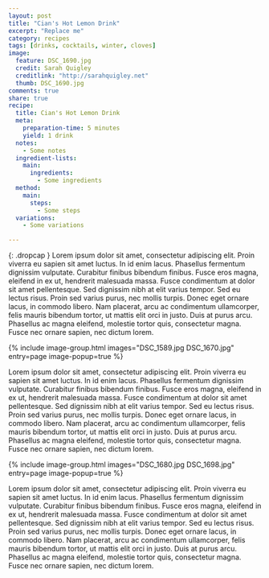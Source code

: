 ```yaml
---
layout: post
title: "Cian's Hot Lemon Drink"
excerpt: "Replace me"
category: recipes
tags: [drinks, cocktails, winter, cloves]
image:
  feature: DSC_1690.jpg
  credit: Sarah Quigley
  creditlink: "http://sarahquigley.net"
  thumb: DSC_1690.jpg
comments: true
share: true
recipe:
  title: Cian's Hot Lemon Drink
  meta:
    preparation-time: 5 minutes
    yield: 1 drink 
  notes:
    - Some notes
  ingredient-lists:
    main:
      ingredients:
        - Some ingredients
  method:
    main:
      steps:
        - Some steps
  variations:
    - Some variations

---
```


{: .dropcap }
Lorem ipsum dolor sit amet, consectetur adipiscing elit. Proin viverra eu sapien sit amet luctus. In id enim lacus. Phasellus fermentum dignissim vulputate. Curabitur finibus bibendum finibus. Fusce eros magna, eleifend in ex ut, hendrerit malesuada massa. Fusce condimentum at dolor sit amet pellentesque. Sed dignissim nibh at elit varius tempor. Sed eu lectus risus. Proin sed varius purus, nec mollis turpis. Donec eget ornare lacus, in commodo libero. Nam placerat, arcu ac condimentum ullamcorper, felis mauris bibendum tortor, ut mattis elit orci in justo. Duis at purus arcu. Phasellus ac magna eleifend, molestie tortor quis, consectetur magna. Fusce nec ornare sapien, nec dictum lorem.

{% include image-group.html images="DSC_1589.jpg DSC_1670.jpg" entry=page image-popup=true %}

Lorem ipsum dolor sit amet, consectetur adipiscing elit. Proin viverra eu sapien sit amet luctus. In id enim lacus. Phasellus fermentum dignissim vulputate. Curabitur finibus bibendum finibus. Fusce eros magna, eleifend in ex ut, hendrerit malesuada massa. Fusce condimentum at dolor sit amet pellentesque. Sed dignissim nibh at elit varius tempor. Sed eu lectus risus. Proin sed varius purus, nec mollis turpis. Donec eget ornare lacus, in commodo libero. Nam placerat, arcu ac condimentum ullamcorper, felis mauris bibendum tortor, ut mattis elit orci in justo. Duis at purus arcu. Phasellus ac magna eleifend, molestie tortor quis, consectetur magna. Fusce nec ornare sapien, nec dictum lorem.

{% include image-group.html images="DSC_1680.jpg DSC_1698.jpg" entry=page image-popup=true %}

Lorem ipsum dolor sit amet, consectetur adipiscing elit. Proin viverra eu sapien sit amet luctus. In id enim lacus. Phasellus fermentum dignissim vulputate. Curabitur finibus bibendum finibus. Fusce eros magna, eleifend in ex ut, hendrerit malesuada massa. Fusce condimentum at dolor sit amet pellentesque. Sed dignissim nibh at elit varius tempor. Sed eu lectus risus. Proin sed varius purus, nec mollis turpis. Donec eget ornare lacus, in commodo libero. Nam placerat, arcu ac condimentum ullamcorper, felis mauris bibendum tortor, ut mattis elit orci in justo. Duis at purus arcu. Phasellus ac magna eleifend, molestie tortor quis, consectetur magna. Fusce nec ornare sapien, nec dictum lorem.
